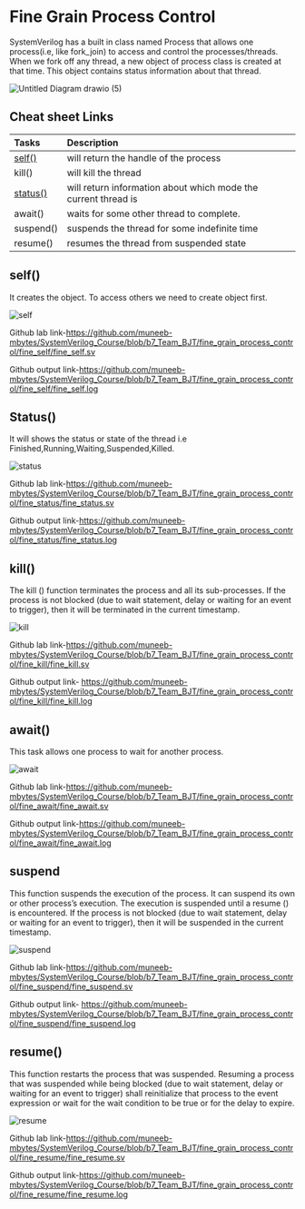 # Fine Grain Process Control
SystemVerilog has a built in class named Process that allows one process(i.e, like fork_join) to access and control the processes/threads.
When we fork off any thread, a new object of process class is created at that time. This object contains status information about that thread.

![Untitled Diagram drawio (5)](https://user-images.githubusercontent.com/110509375/186867756-112267e1-547f-4882-8561-b04bcbd63805.png)

## Cheat sheet Links
|      **Tasks**         |     **Description**  |
|:---------------------- | :--------------------|
|[self()](https://github.com/muneeb-mbytes/SystemVerilog_Course/wiki/Fine-Grain-Process-Control#self)|     will return the handle of the process|
|    kill()   |   will kill the thread     |
|[status()](https://github.com/muneeb-mbytes/SystemVerilog_Course/wiki/Fine-Grain-Process-Control/#status)|will return information about which mode the current thread is|
|await()| waits for some other thread to complete.|
|suspend()| suspends the thread for some indefinite time|
|resume()| resumes the thread from suspended state|
## self()
It creates the object. To access others we need to create  object first.  

![self](https://user-images.githubusercontent.com/110447489/186918391-9abe783b-1538-4764-a5eb-5105ee94345f.jpg)


Github lab link-https://github.com/muneeb-mbytes/SystemVerilog_Course/blob/b7_Team_BJT/fine_grain_process_control/fine_self/fine_self.sv  

Github output link-https://github.com/muneeb-mbytes/SystemVerilog_Course/blob/b7_Team_BJT/fine_grain_process_control/fine_self/fine_self.log
## Status()
It will shows the status or state of the thread i.e Finished,Running,Waiting,Suspended,Killed.  

![status](https://user-images.githubusercontent.com/110447489/186918464-d50a89cc-c8ae-4b16-97b6-00159fd7fbd0.jpg)


Github lab link-https://github.com/muneeb-mbytes/SystemVerilog_Course/blob/b7_Team_BJT/fine_grain_process_control/fine_status/fine_status.sv  

Github output link-https://github.com/muneeb-mbytes/SystemVerilog_Course/blob/b7_Team_BJT/fine_grain_process_control/fine_status/fine_status.log  

## kill()
The kill () function terminates the process and all its sub-processes. If the process is not blocked (due to wait statement, delay or waiting for an event to trigger), then it will be terminated in the current timestamp.  

![kill](https://user-images.githubusercontent.com/110447489/186920953-8f5deced-828e-4944-8ee1-3c16734410bc.jpg)


Github lab link-https://github.com/muneeb-mbytes/SystemVerilog_Course/blob/b7_Team_BJT/fine_grain_process_control/fine_kill/fine_kill.sv

Github output link- https://github.com/muneeb-mbytes/SystemVerilog_Course/blob/b7_Team_BJT/fine_grain_process_control/fine_kill/fine_kill.log 
## await()
This task allows one process to wait for another process.  

![await](https://user-images.githubusercontent.com/110447489/186921010-49531f05-485a-4308-af15-a15d1c33c991.jpg)


Github lab link-https://github.com/muneeb-mbytes/SystemVerilog_Course/blob/b7_Team_BJT/fine_grain_process_control/fine_await/fine_await.sv

Github output link-https://github.com/muneeb-mbytes/SystemVerilog_Course/blob/b7_Team_BJT/fine_grain_process_control/fine_await/fine_await.log  

## suspend
This function suspends the execution of the process. It can suspend its own or other process’s execution. The execution is suspended until a resume () is encountered. If the process is not blocked (due to wait statement, delay or waiting for an event to trigger), then it will be suspended in the current timestamp.  

![suspend](https://user-images.githubusercontent.com/110447489/186921070-9b5385aa-0299-426f-860e-0734ee586aba.jpg)

 
Github lab link-https://github.com/muneeb-mbytes/SystemVerilog_Course/blob/b7_Team_BJT/fine_grain_process_control/fine_suspend/fine_suspend.sv

Github output link-  https://github.com/muneeb-mbytes/SystemVerilog_Course/blob/b7_Team_BJT/fine_grain_process_control/fine_suspend/fine_suspend.log
## resume()  
This function restarts the process that was suspended. Resuming a process that was suspended while being blocked (due to wait statement, delay or waiting for an event to trigger) shall reinitialize that process to the event expression or wait for the wait condition to be true or for the delay to expire.  

![resume](https://user-images.githubusercontent.com/110447489/186921148-5ad587d6-c786-4bcd-aefe-d87fbe52f673.jpg)


Github lab link-https://github.com/muneeb-mbytes/SystemVerilog_Course/blob/b7_Team_BJT/fine_grain_process_control/fine_resume/fine_resume.sv

Github output link-https://github.com/muneeb-mbytes/SystemVerilog_Course/blob/b7_Team_BJT/fine_grain_process_control/fine_resume/fine_resume.log
